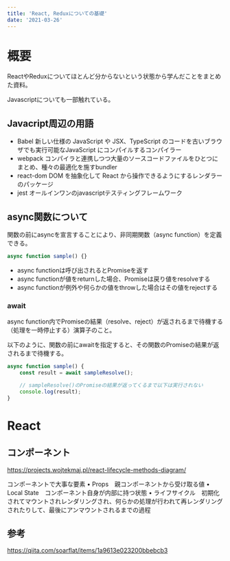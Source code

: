 ```yaml
---
title: 'React, Reduxについての基礎'
date: '2021-03-26'
---
```


# 概要

ReactやReduxについてほとんど分からないという状態から学んだことをまとめた資料。

Javascriptについても一部触れている。

## Javacript周辺の用語

- Babel 新しい仕様の JavaScript や JSX、TypeScript のコードを古いブラウザでも実行可能なJavaScript にコンパイルするコンパイラー
- webpack  コンパイラと連携しつつ大量のソースコードファイルをひとつにまとめ、種々の最適化を施すbundler
- react-dom DOM を抽象化して React から操作できるようにするレンダラーのパッケージ
- jest オールインワンのjavascriptテスティングフレームワーク


## async関数について

関数の前にasyncを宣言することにより、非同期関数（async function）を定義できる。

```Javascript
async function sample() {}
```

- async functionは呼び出されるとPromiseを返す
- async functionが値をreturnした場合、Promiseは戻り値をresolveする
- async functionが例外や何らかの値をthrowした場合はその値をrejectする

### await

async function内でPromiseの結果（resolve、reject）が返されるまで待機する（処理を一時停止する）演算子のこと。

以下のように、関数の前にawaitを指定すると、その関数のPromiseの結果が返されるまで待機する。

```javascript
async function sample() {
    const result = await sampleResolve();

    // sampleResolve()のPromiseの結果が返ってくるまで以下は実行されない
    console.log(result);
}
```

# React

## コンポーネント


https://projects.wojtekmaj.pl/react-lifecycle-methods-diagram/

コンポーネントで大事な要素
• Props　親コンポーネントから受け取る値
• Local State　コンポーネント自身が内部に持つ状態
• ライフサイクル　初期化されてマウントされレンダリングされ、何らかの処理が行われて再レンダリングされたりして、最後にアンマウントされるまでの過程


## 参考

https://qiita.com/soarflat/items/1a9613e023200bbebcb3
